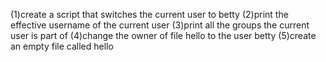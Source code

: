 (1)create a script that switches the current user to betty
(2)print the effective username of the current user
(3)print all the groups the current user is part of
(4)change the owner of file hello to the user betty
(5)create an empty file called hello

